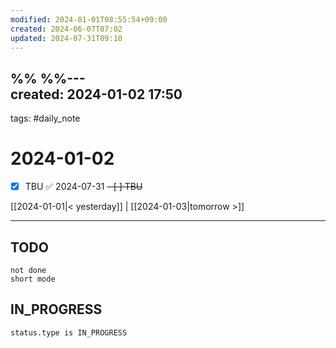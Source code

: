 ```yaml
---
modified: 2024-01-01T08:55:54+09:00
created: 2024-06-07T07:02
updated: 2024-07-31T09:10
---
```

%%  %%---  
created: 2024-01-02 17:50  
---  
tags: #daily_note  
  
# 2024-01-02  
- [x] TBU   ✅ 2024-07-31
<del>- [ ] TBU  </del>
  
  
[[2024-01-01|< yesterday]] | [[2024-01-03|tomorrow >]]  
  
---  
## TODO
```tasks  
not done  
short mode  
```

## IN_PROGRESS
```tasks  
status.type is IN_PROGRESS
```

